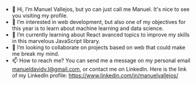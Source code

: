 - 👋 Hi, I’m Manuel Vallejos, but yo can just call me Manuel. It's nice to see you visiting my profile.
- 👀 I’m interested in web development, but also one of my objectives for this year is to learn about machine learning and data science.
- 🌱 I’m currently learning about React avanced topics to improve my skills in this marvelous JavaScript library.
- 💞️ I’m looking to collaborate on projects based on web that could make me break my mind.
- 📫 How to reach me? You can send me a message on my personal email manueldavidv.l@gmail.com, or contact me on LinkedIn. Here is the link of my LinkedIn profile: https://www.linkedin.com/in/manuelvallejos/ 

<!---
Manuelda10/Manuelda10 is a ✨ special ✨ repository because its `README.md` (this file) appears on your GitHub profile.
You can click the Preview link to take a look at your changes.
--->
